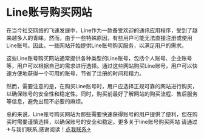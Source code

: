# Line账号购买网站

在当今社交网络的飞速发展中，Line作为一款备受欢迎的通讯应用程序，受到了越来越多人的青睐。然而，由于一些特殊原因，有些用户可能无法直接注册或使用Line账号。因此，一些网站开始提供Line账号购买服务，以满足用户的需求。

这些Line账号购买网站通常提供各种类型的Line账号，包括个人账号、企业账号等，用户可以根据自己的需求进行选择。通过这些网站购买Line账号，用户可以快速方便地获得一个可用的账号，节省了注册的时间和精力。

然而，需要注意的是，在购买Line账号时，用户应选择正规可靠的网站进行购买，以确保账号的安全性和稳定性。同时，购买前最好了解网站的购买流程、售后服务等信息，避免出现不必要的麻烦。

总的来说，Line账号购买网站为那些需要快速获得账号的用户提供了便利，但在购买时需要谨慎选择，以确保账号的安全和稳定。更多关于line账号购买网站 请通过✈与我们联系,感谢阅读！[点我联系✈](https://hk.G208.com)